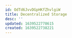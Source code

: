 ```yaml
---
id: OdTd6JvvDGpHKfZhvlgiW
title: Decentralized Storage
desc: ''
updated: 1639522778615
created: 1639522738221
---
```


